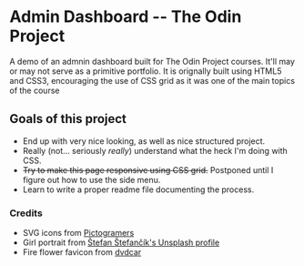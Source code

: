 # Admin Dashboard -- The Odin Project
A demo of an admnin dashboard built for The Odin Project courses. It'll may or may not serve as a primitive portfolio.
It is orignally built using HTML5 and CSS3, encouraging the use of CSS grid as it was one of the main topics of the course

## Goals of this project

- End up with very nice looking, as well as nice structured project.
- Really (not... seriously *really*) understand what the heck I'm doing with CSS.
- ~~Try to make this page responsive using CSS grid.~~ Postponed until I figure out how to use the side menu.
- Learn to write a proper readme file documenting the process.

### Credits
- SVG icons from [Pictogramers](https://pictogrammers.com/library/mdi/)
- Girl portrait from [Štefan Štefančík's Unsplash profile](https://unsplash.com/es/@cikstefan)
- Fire flower favicon from [dvdcar](https://www.favicon.cc/?action=icon_list&user_id=652573)

